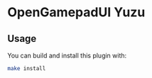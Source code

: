 # OpenGamepadUI Yuzu

## Usage

You can build and install this plugin with:

```bash
make install
```
